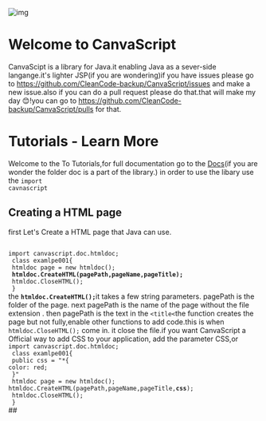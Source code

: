
![img](https://upload.wikimedia.org/wikipedia/commons/0/01/CanvaScript.png "a tite")
# Welcome to CanvaScript
CanvaScipt is a library for Java.it enabling Java as a sever-side langange.it's lighter JSP(if you are wondering)if you have issues please go to
https://github.com/CleanCode-backup/CanvaScript/issues
and make a new issue.also if you can  do a pull request please do that.that will make my day 😊!you can go to
https://github.com/CleanCode-backup/CanvaScript/pulls for that.
# Tutorials - Learn More 
Welcome to the To Tutorials,for full documentation go to the <a href="Docs.md">Docs</a>(if you are wonder the folder doc is a part of the library.) 
in order to use the libary use the  <code>import cavnascript</code>
## Creating a HTML page
first Let's Create a HTML page that Java can use. 
 
<code>
import canvascript.doc.htmldoc;
 class examlpe001{
 htmldoc page = new htmldoc();
 <b>htmldoc.CreateHTML(pagePath,pageName,pageTitle);</b>
 htmldoc.CloseHTML();
 }
</code>
the <code><b>htmldoc.CreateHTML();</b></code>it takes a few string parameters. pagePath is the folder of the page. next pagePath is the name of the page without the file extension . then pagePath is the text in the <code>&lt;title&lt;</code>the function creates the page but not fully,enable other functions to add code.this is when <code>htmldoc.CloseHTML();</code> come in. it close the file.if you want CanvaScript a Official way to  add CSS to your application, add the parameter CSS,or
<code>
import canvascript.doc.htmldoc;
 class examlpe001{
 public css = "*{
color: red;
 }"
 htmldoc page = new htmldoc();
htmldoc.CreateHTML(pagePath,pageName,pageTitle,<b>css</b>);
 htmldoc.CloseHTML();
 }
</code>
## 
